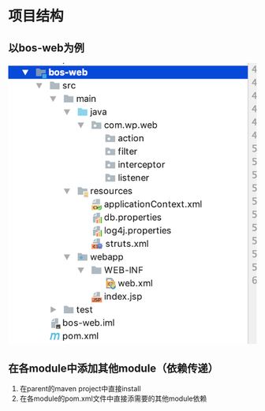 # 项目结构

## 以bos-web为例

![](../../../.gitbook/assets/image%20%28148%29.png)

## 在各module中添加其他module（依赖传递）

1. 在parent的maven project中直接install
2. 在各module的pom.xml文件中直接添需要的其他module依赖

